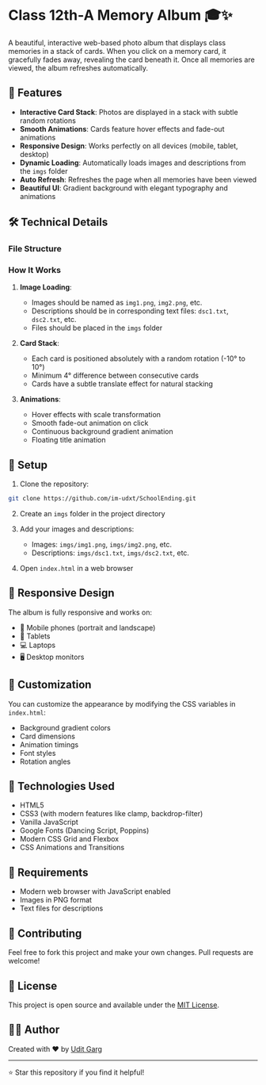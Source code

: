 # Class 12th-A Memory Album 🎓✨

A beautiful, interactive web-based photo album that displays class memories in a stack of cards. When you click on a memory card, it gracefully fades away, revealing the card beneath it. Once all memories are viewed, the album refreshes automatically.

## 🌟 Features

- **Interactive Card Stack**: Photos are displayed in a stack with subtle random rotations
- **Smooth Animations**: Cards feature hover effects and fade-out animations
- **Responsive Design**: Works perfectly on all devices (mobile, tablet, desktop)
- **Dynamic Loading**: Automatically loads images and descriptions from the `imgs` folder
- **Auto Refresh**: Refreshes the page when all memories have been viewed
- **Beautiful UI**: Gradient background with elegant typography and animations

## 🛠️ Technical Details

### File Structure 

### How It Works

1. **Image Loading**:
   - Images should be named as `img1.png`, `img2.png`, etc.
   - Descriptions should be in corresponding text files: `dsc1.txt`, `dsc2.txt`, etc.
   - Files should be placed in the `imgs` folder

2. **Card Stack**:
   - Each card is positioned absolutely with a random rotation (-10° to 10°)
   - Minimum 4° difference between consecutive cards
   - Cards have a subtle translate effect for natural stacking

3. **Animations**:
   - Hover effects with scale transformation
   - Smooth fade-out animation on click
   - Continuous background gradient animation
   - Floating title animation

## 🚀 Setup

1. Clone the repository:

```bash
git clone https://github.com/im-udxt/SchoolEnding.git
```

2. Create an `imgs` folder in the project directory

3. Add your images and descriptions:
   - Images: `imgs/img1.png`, `imgs/img2.png`, etc.
   - Descriptions: `imgs/dsc1.txt`, `imgs/dsc2.txt`, etc.

4. Open `index.html` in a web browser

## 📱 Responsive Design

The album is fully responsive and works on:
- 📱 Mobile phones (portrait and landscape)
- 📱 Tablets
- 💻 Laptops
- 🖥️ Desktop monitors

## 🎨 Customization

You can customize the appearance by modifying the CSS variables in `index.html`:
- Background gradient colors
- Card dimensions
- Animation timings
- Font styles
- Rotation angles

## 🔧 Technologies Used

- HTML5
- CSS3 (with modern features like clamp, backdrop-filter)
- Vanilla JavaScript
- Google Fonts (Dancing Script, Poppins)
- Modern CSS Grid and Flexbox
- CSS Animations and Transitions

## 📝 Requirements

- Modern web browser with JavaScript enabled
- Images in PNG format
- Text files for descriptions

## 🤝 Contributing

Feel free to fork this project and make your own changes. Pull requests are welcome!

## 📄 License

This project is open source and available under the [MIT License](LICENSE).

## 👨‍💻 Author

Created with ❤️ by [Udit Garg](https://uditgarg.me)

---

⭐ Star this repository if you find it helpful! 